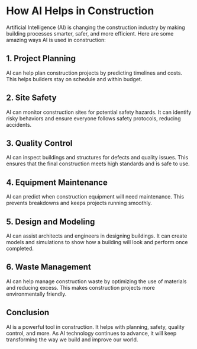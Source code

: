 # How AI Helps in Construction

Artificial Intelligence (AI) is changing the construction industry by making building processes smarter, safer, and more efficient. Here are some amazing ways AI is used in construction:

## 1. Project Planning
AI can help plan construction projects by predicting timelines and costs. This helps builders stay on schedule and within budget.

## 2. Site Safety
AI can monitor construction sites for potential safety hazards. It can identify risky behaviors and ensure everyone follows safety protocols, reducing accidents.

## 3. Quality Control
AI can inspect buildings and structures for defects and quality issues. This ensures that the final construction meets high standards and is safe to use.

## 4. Equipment Maintenance
AI can predict when construction equipment will need maintenance. This prevents breakdowns and keeps projects running smoothly.

## 5. Design and Modeling
AI can assist architects and engineers in designing buildings. It can create models and simulations to show how a building will look and perform once completed.

## 6. Waste Management
AI can help manage construction waste by optimizing the use of materials and reducing excess. This makes construction projects more environmentally friendly.

## Conclusion
AI is a powerful tool in construction. It helps with planning, safety, quality control, and more. As AI technology continues to advance, it will keep transforming the way we build and improve our world.

